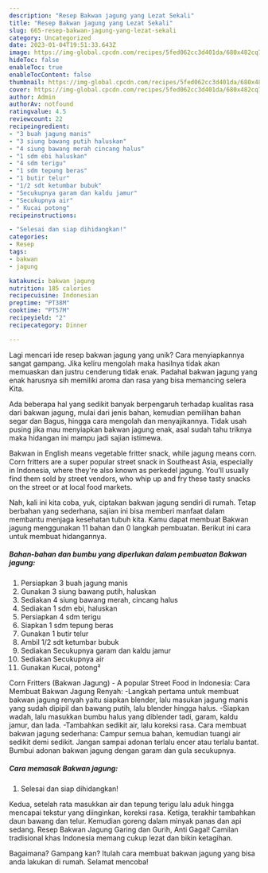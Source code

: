 ```yaml
---
description: "Resep Bakwan jagung yang Lezat Sekali"
title: "Resep Bakwan jagung yang Lezat Sekali"
slug: 665-resep-bakwan-jagung-yang-lezat-sekali
category: Uncategorized
date: 2023-01-04T19:51:33.643Z
image: https://img-global.cpcdn.com/recipes/5fed062cc3d401da/680x482cq70/bakwan-jagung-foto-resep-utama.jpg
hideToc: false
enableToc: true
enableTocContent: false
thumbnail: https://img-global.cpcdn.com/recipes/5fed062cc3d401da/680x482cq70/bakwan-jagung-foto-resep-utama.jpg
cover: https://img-global.cpcdn.com/recipes/5fed062cc3d401da/680x482cq70/bakwan-jagung-foto-resep-utama.jpg
author: Admin
authorAv: notfound
ratingvalue: 4.5
reviewcount: 22
recipeingredient:
- "3 buah jagung manis"
- "3 siung bawang putih haluskan"
- "4 siung bawang merah cincang halus"
- "1 sdm ebi haluskan"
- "4 sdm terigu"
- "1 sdm tepung beras"
- "1 butir telur"
- "1/2 sdt ketumbar bubuk"
- "Secukupnya garam dan kaldu jamur"
- "Secukupnya air"
- " Kucai potong"
recipeinstructions:

- "Selesai dan siap dihidangkan!"
categories:
- Resep
tags:
- bakwan
- jagung

katakunci: bakwan jagung 
nutrition: 185 calories
recipecuisine: Indonesian
preptime: "PT38M"
cooktime: "PT57M"
recipeyield: "2"
recipecategory: Dinner

---
```





Lagi mencari ide resep bakwan jagung yang unik? Cara menyiapkannya sangat gampang. Jika keliru mengolah maka hasilnya tidak akan memuaskan dan justru cenderung tidak enak. Padahal bakwan jagung yang enak harusnya sih memiliki aroma dan rasa yang bisa memancing selera Kita.





Ada beberapa hal yang sedikit banyak berpengaruh terhadap kualitas rasa dari bakwan jagung, mulai dari jenis bahan, kemudian pemilihan bahan segar dan Bagus, hingga cara mengolah dan menyajikannya. Tidak usah pusing jika mau menyiapkan bakwan jagung enak,      asal sudah tahu triknya maka hidangan ini mampu jadi sajian istimewa.














Bakwan in English means vegetable fritter snack, while jagung means corn. Corn fritters are a super popular street snack in Southeast Asia, especially in Indonesia, where they&#39;re also known as perkedel jagung. You&#39;ll usually find them sold by street vendors, who whip up and fry these tasty snacks on the street or at local food markets.






Nah, kali ini kita coba, yuk, ciptakan bakwan jagung sendiri di rumah. Tetap berbahan yang sederhana, sajian ini bisa memberi manfaat dalam membantu menjaga kesehatan tubuh kita. Kamu dapat membuat Bakwan jagung menggunakan 11 bahan dan 0 langkah pembuatan. Berikut ini cara untuk membuat hidangannya.

<!--inarticleads1-->

##### Bahan-bahan dan bumbu yang diperlukan dalam pembuatan Bakwan jagung:

1. Persiapkan 3 buah jagung manis
1. Gunakan 3 siung bawang putih, haluskan
1. Sediakan 4 siung bawang merah, cincang halus
1. Sediakan 1 sdm ebi, haluskan
1. Persiapkan 4 sdm terigu
1. Siapkan 1 sdm tepung beras
1. Gunakan 1 butir telur
1. Ambil 1/2 sdt ketumbar bubuk
1. Sediakan Secukupnya garam dan kaldu jamur
1. Sediakan Secukupnya air
1. Gunakan  Kucai, potong²


Corn Fritters (Bakwan Jagung) - A popular Street Food in Indonesia: Cara Membuat Bakwan Jagung Renyah: -Langkah pertama untuk membuat bakwan jagung renyah yaitu siapkan blender, lalu masukan jagung manis yang sudah dipipil dan bawang putih, lalu blender hingga halus. -Siapkan wadah, lalu masukkan bumbu halus yang diblender tadi, garam, kaldu jamur, dan lada. -Tambahkan sedikit air, lalu koreksi rasa. Cara membuat bakwan jagung sederhana: Campur semua bahan, kemudian tuangi air sedikit demi sedikit. Jangan sampai adonan terlalu encer atau terlalu bantat. Bumbui adonan bakwan jagung dengan garam dan gula secukupnya. 

<!--inarticleads2-->

##### Cara memasak Bakwan jagung:


1. Selesai dan siap dihidangkan!

Kedua, setelah rata masukkan air dan tepung terigu lalu aduk hingga mencapai tekstur yang diinginkan, koreksi rasa. Ketiga, terakhir tambahkan daun bawang dan telur. Kemudian goreng dalam minyak panas dan api sedang. Resep Bakwan Jagung Garing dan Gurih, Anti Gagal! Camilan tradisional khas Indonesia memang cukup lezat dan bikin ketagihan. 

Bagaimana? Gampang kan? Itulah cara membuat bakwan jagung yang bisa anda lakukan di rumah. Selamat mencoba!
